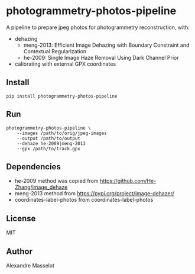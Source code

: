 # photogrammetry-photos-pipeline

A pipeline to prepare jpeg photos for photogrammetry reconstruction, with:
 * dehazing
   * meng-2013: Efficient Image Dehazing with Boundary Constraint and Contextual Regularization
   * he-2009: Single Image Haze Removal Using Dark Channel Prior
 * calibrating with external GPX coordinates

## Install

    pip install photogrammetry-photos-pipeline

## Run

    photogrammetry-photos-pipeline \
        --images /path/to/orig/jpeg-images
        --output /path/to/output
        --dehaze he-2009|meng-2013
        --gpx /path/to/track.gpx


## Dependencies
 * he-2009 method was copied from https://github.com/He-Zhang/image_dehaze
 * meng-2013 method from https://pypi.org/project/image-dehazer/
 * coordinates-label-photos from coordinates-label-photos

## License
MIT

## Author

Alexandre Masselot

